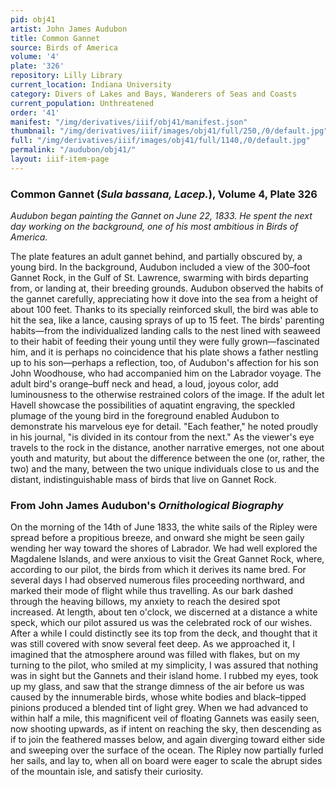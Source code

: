 ```yaml
---
pid: obj41
artist: John James Audubon
title: Common Gannet
source: Birds of America
volume: '4'
plate: '326'
repository: Lilly Library
current_location: Indiana University
category: Divers of Lakes and Bays, Wanderers of Seas and Coasts
current_population: Unthreatened
order: '41'
manifest: "/img/derivatives/iiif/obj41/manifest.json"
thumbnail: "/img/derivatives/iiif/images/obj41/full/250,/0/default.jpg"
full: "/img/derivatives/iiif/images/obj41/full/1140,/0/default.jpg"
permalink: "/audubon/obj41/"
layout: iiif-item-page
---
```

### Common Gannet (_Sula bassana, Lacep._), Volume 4, Plate 326

_Audubon began painting the Gannet on June 22, 1833. He spent the next day working on the background, one of his most ambitious in Birds of America._

The plate features an adult gannet behind, and partially obscured by, a young bird. In the background, Audubon included a view of the 300–foot Gannet Rock, in the Gulf of St. Lawrence, swarming with birds departing from, or landing at, their breeding grounds. Audubon observed the habits of the gannet carefully, appreciating how it dove into the sea from a height of about 100 feet. Thanks to its specially reinforced skull, the bird was able to hit the sea, like a lance, causing sprays of up to 15 feet. The birds' parenting habits—from the individualized landing calls to the nest lined with seaweed to their habit of feeding their young until they were fully grown—fascinated him, and it is perhaps no coincidence that his plate shows a father nestling up to his son—perhaps a reflection, too, of Audubon's affection for his son John Woodhouse, who had accompanied him on the Labrador voyage. The adult bird's orange–buff neck and head, a loud, joyous color, add luminousness to the otherwise restrained colors of the image. If the adult let Havell showcase the possibilities of aquatint engraving, the speckled plumage of the young bird in the foreground enabled Audubon to demonstrate his marvelous eye for detail. "Each feather," he noted proudly in his journal, "is divided in its contour from the next." As the viewer's eye travels to the rock in the distance, another narrative emerges, not one about youth and maturity, but about the difference between the one (or, rather, the two) and the many, between the two unique individuals close to us and the distant, indistinguishable mass of birds that live on Gannet Rock.

### From John James Audubon's _Ornithological Biography_

On the morning of the 14th of June 1833, the white sails of the Ripley were spread before a propitious breeze, and onward she might be seen gaily wending her way toward the shores of Labrador. We had well explored the Magdalene Islands, and were anxious to visit the Great Gannet Rock, where, according to our pilot, the birds from which it derives its name bred. For several days I had observed numerous files proceeding northward, and marked their mode of flight while thus travelling. As our bark dashed through the heaving billows, my anxiety to reach the desired spot increased. At length, about ten o'clock, we discerned at a distance a white speck, which our pilot assured us was the celebrated rock of our wishes. After a while I could distinctly see its top from the deck, and thought that it was still covered with snow several feet deep. As we approached it, I imagined that the atmosphere around was filled with flakes, but on my turning to the pilot, who smiled at my simplicity, I was assured that nothing was in sight but the Gannets and their island home. I rubbed my eyes, took up my glass, and saw that the strange dimness of the air before us was caused by the innumerable birds, whose white bodies and black–tipped pinions produced a blended tint of light grey. When we had advanced to within half a mile, this magnificent veil of floating Gannets was easily seen, now shooting upwards, as if intent on reaching the sky, then descending as if to join the feathered masses below, and again diverging toward either side and sweeping over the surface of the ocean. The Ripley now partially furled her sails, and lay to, when all on board were eager to scale the abrupt sides of the mountain isle, and satisfy their curiosity.
